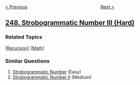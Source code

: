 <!--|This file generated by command(leetcode description); DO NOT EDIT.    |-->
<!--+----------------------------------------------------------------------+-->
<!--|@author    openset <openset.wang@gmail.com>                           |-->
<!--|@link      https://github.com/openset                                 |-->
<!--|@home      https://github.com/tonymontaro/leetcode-hints                        |-->
<!--+----------------------------------------------------------------------+-->

[< Previous](https://github.com/tonymontaro/leetcode-hints/tree/master/problems/strobogrammatic-number-ii "Strobogrammatic Number II")
　　　　　　　　　　　　　　　　
[Next >](https://github.com/tonymontaro/leetcode-hints/tree/master/problems/group-shifted-strings "Group Shifted Strings")

## [248. Strobogrammatic Number III (Hard)](https://leetcode.com/problems/strobogrammatic-number-iii "中心对称数 III")



### Related Topics
  [[Recursion](https://github.com/tonymontaro/leetcode-hints/tree/master/tag/recursion/README.md)]
  [[Math](https://github.com/tonymontaro/leetcode-hints/tree/master/tag/math/README.md)]

### Similar Questions
  1. [Strobogrammatic Number](https://github.com/tonymontaro/leetcode-hints/tree/master/problems/strobogrammatic-number) (Easy)
  1. [Strobogrammatic Number II](https://github.com/tonymontaro/leetcode-hints/tree/master/problems/strobogrammatic-number-ii) (Medium)
